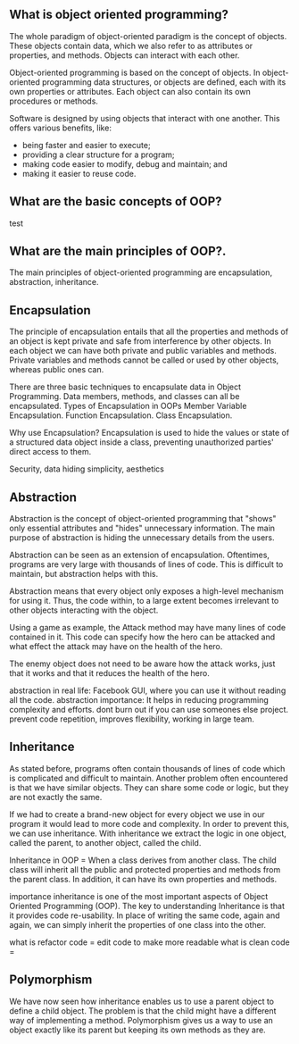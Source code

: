 ## What is object oriented programming?

The whole paradigm of object-oriented paradigm is the concept of objects. These objects contain data, which we also refer to as attributes or properties, and methods. Objects can interact with each other.

Object-oriented programming is based on the concept of objects. In object-oriented programming data structures, or objects are defined, each with its own properties or attributes. Each object can also contain its own procedures or methods.

Software is designed by using objects that interact with one another. This offers various benefits, like:

- being faster and easier to execute;
- providing a clear structure for a program;
- making code easier to modify, debug and maintain; and
- making it easier to reuse code.

## What are the basic concepts of OOP?

test

## What are the main principles of OOP?.

The main principles of object-oriented programming are encapsulation, abstraction, inheritance. 

## Encapsulation

The principle of encapsulation entails that all the properties and methods of an object is kept private and safe from interference by other objects. In each object we can have both private and public variables and methods. Private variables and methods cannot be called or used by other objects, whereas public ones can.

There are three basic techniques to encapsulate data in Object Programming. Data members, methods, and classes can all be encapsulated.
Types of Encapsulation in OOPs
Member Variable Encapsulation.
Function Encapsulation.
Class Encapsulation.

Why use Encapsulation? Encapsulation is used to hide the values or state of a structured data object inside a class, preventing unauthorized parties' direct access to them.

Security, data hiding simplicity, aesthetics


## Abstraction

Abstraction is the concept of object-oriented programming that "shows" only essential attributes and "hides" unnecessary information. The main purpose of abstraction is hiding the unnecessary details from the users.

Abstraction can be seen as an extension of encapsulation. Oftentimes, programs are very large with thousands of lines of code. This is difficult to maintain, but abstraction helps with this.

Abstraction means that every object only exposes a high-level mechanism for using it. Thus, the code within, to a large extent becomes irrelevant to other objects interacting with the object.

Using a game as example, the Attack method may have many lines of code contained in it. This code can specify how the hero can be attacked and what effect the attack may have on the health of the hero.

The enemy object does not need to be aware how the attack works, just that it works and that it reduces the health of the hero.

abstraction in real life: Facebook GUI, where you can use it without reading all the code.
abstraction importance: It helps in reducing programming complexity and efforts. dont burn out if you can use someones else project. 
prevent code repetition, improves flexibility, working in large team. 

## Inheritance

As stated before, programs often contain thousands of lines of code which is complicated and difficult to maintain. Another problem often encountered is that we have similar objects. They can share some code or logic, but they are not exactly the same.

If we had to create a brand-new object for every object we use in our program it would lead to more code and complexity. In order to prevent this, we can use inheritance. With inheritance we extract the logic in one object, called the parent, to another object, called the child.

Inheritance in OOP = When a class derives from another class. The child class will inherit all the public and protected properties and methods from the parent class. In addition, it can have its own properties and methods. 

importance inheritance is one of the most important aspects of Object Oriented Programming (OOP). The key to understanding Inheritance is that it provides code re-usability. In place of writing the same code, again and again, we can simply inherit the properties of one class into the other.

what is refactor code = edit code to make more readable
what is clean code = 

## Polymorphism

We have now seen how inheritance enables us to use a parent object to define a child object. The problem is that the child might have a different way of implementing a method.
Polymorphism gives us a way to use an object exactly like its parent but keeping its own methods as they are.
